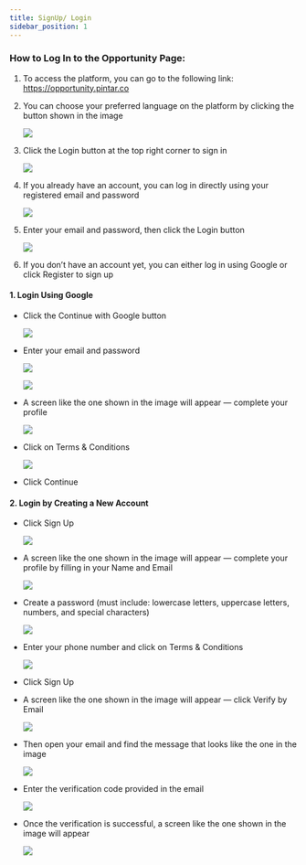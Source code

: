 ```yaml
---
title: SignUp/ Login
sidebar_position: 1
---
```

### **How to Log In to the Opportunity Page:**

1. To access the platform, you can go to the following link: <https://opportunity.pintar.co> 
2. You can choose your preferred language on the platform by clicking the button shown in the image

   ![](/img/login-eng-opportunity-1.jpg)
3. Click the Login button at the top right corner to sign in

   ![](/img/login-eng-opportunity-2.jpg)
4. If you already have an account, you can log in directly using your registered email and password

   ![](/img/login-eng-opportunity-3.jpg)
5. Enter your email and password, then click the Login button

   ![](/img/login-eng-opportunity-4.jpg)
6. If you don’t have an account yet, you can either log in using Google or click Register to sign up



#### **1. Login Using Google**

* Click the Continue with Google button

  ![](/img/login-eng-opportunity-5.jpg)
* Enter your email and password

  ![](/img/login-eng-opportunity-6.jpg)

  ![](/img/login-eng-opportunity-7.jpg)
* A screen like the one shown in the image will appear — complete your profile

  ![](/img/login-eng-opportunity-8.jpg)
* Click on Terms & Conditions

  ![](/img/login-eng-opportunity-9.jpg)
* Click Continue



#### 2. **Login by Creating a New Account**

* Click Sign Up

  ![](/img/login-eng-opportunity-10.jpg)
* A screen like the one shown in the image will appear — complete your profile by filling in your Name and Email

  ![](/img/login-eng-opportunity-11.jpg)
* Create a password (must include: lowercase letters, uppercase letters, numbers, and special characters)

  ![](/img/login-eng-opportunity-12.jpg)
* Enter your phone number and click on Terms & Conditions

  ![](/img/login-eng-opportunity-14.jpg)
* Click Sign Up
* A screen like the one shown in the image will appear — click Verify by Email

  ![](/img/login-eng-opportunity-15.jpg)
* Then open your email and find the message that looks like the one in the image

  ![](/img/login-eng-opportunity-16.jpg)
* Enter the verification code provided in the email

  ![](/img/login-eng-opportunity-18.jpg)
* Once the verification is successful, a screen like the one shown in the image will appear

  ![](/img/login-eng-opportunity-19.jpg)
